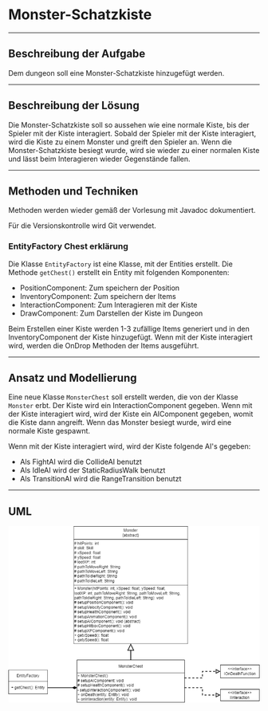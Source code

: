# Monster-Schatzkiste

---

## Beschreibung der Aufgabe

Dem dungeon soll eine Monster-Schatzkiste hinzugefügt werden.

---

## Beschreibung der Lösung

Die Monster-Schatzkiste soll so aussehen wie eine normale Kiste, bis der Spieler
mit der Kiste interagiert. Sobald der Spieler mit der Kiste interagiert, wird die Kiste zu einem Monster
und greift den Spieler an. Wenn die Monster-Schatzkiste besiegt wurde, wird sie wieder zu einer
normalen Kiste und lässt beim Interagieren wieder Gegenstände fallen.

---

## Methoden und Techniken

Methoden werden wieder gemäß der Vorlesung mit Javadoc dokumentiert.

Für die Versionskontrolle wird Git verwendet.

### EntityFactory Chest erklärung

Die Klasse `EntityFactory` ist eine Klasse, mit der Entities erstellt.
Die Methode `getChest()` erstellt ein Entity mit folgenden Komponenten:
- PositionComponent: Zum speichern der Position
- InventoryComponent: Zum speichern der Items
- InteractionComponent: Zum Interagieren mit der Kiste
- DrawComponent: Zum Darstellen der Kiste im Dungeon

Beim Erstellen einer Kiste werden 1-3 zufällige Items generiert und in den
InventoryComponent der Kiste hinzugefügt. Wenn mit der Kiste interagiert wird,
werden die OnDrop Methoden der Items ausgeführt.

---

## Ansatz und Modellierung

Eine neue Klasse `MonsterChest` soll erstellt werden, die von der Klasse `Monster` erbt.
Der Kiste wird ein InteractionComponent gegeben. Wenn mit der Kiste interagiert wird,
wird der Kiste ein AIComponent gegeben, womit die Kiste dann angreift.
Wenn das Monster besiegt wurde, wird eine normale Kiste gespawnt.

Wenn mit der Kiste interagiert wird, wird der Kiste folgende AI's gegeben:
- Als FightAI wird die CollideAI benutzt
- Als IdleAI wird der StaticRadiusWalk benutzt
- Als TransitionAI wird die RangeTransition benutzt

---

## UML

![UML](Monster-SchatzkisteUML.png)
